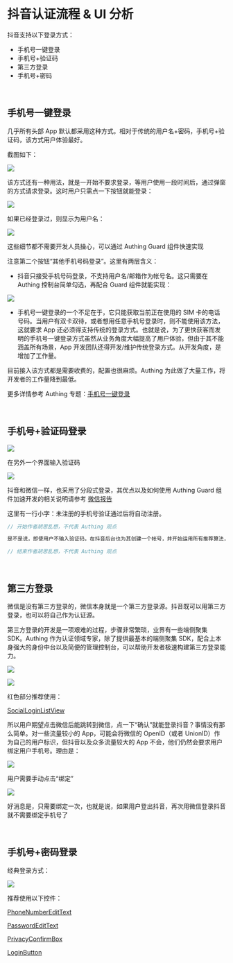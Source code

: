 # 抖音认证流程 & UI 分析

抖音支持以下登录方式：

* 手机号一键登录
* 手机号+验证码
* 第三方登录
* 手机号+密码

<br>

## 手机号一键登录

几乎所有头部 App 默认都采用这种方式。相对于传统的用户名+密码，手机号+验证码，该方式用户体验最好。

截图如下：

![](./images/douyin/1.jpeg)

该方式还有一种用法，就是一开始不要求登录，等用户使用一段时间后，通过弹窗的方式请求登录。这时用户只需点一下按钮就能登录：

![](./images/douyin/6.jpeg)

如果已经登录过，则显示为用户名：

![](./images/douyin/5.jpeg)

这些细节都不需要开发人员操心，可以通过 Authing Guard 组件快速实现

注意第二个按钮“其他手机号码登录”。这里有两层含义：

* 抖音只接受手机号码登录，不支持用户名/邮箱作为帐号名。这只需要在 Authing 控制台简单勾选，再配合 Guard 组件就能实现：

![](./../images/login_methods.png)

* 手机号一键登录的一个不足在于，它只能获取当前正在使用的 SIM 卡的电话号码。当用户有双卡双待，或者想用任意手机号登录时，则不能使用该方法，这就要求 App 还必须得支持传统的登录方式。也就是说，为了更快获客而发明的手机号一键登录方式虽然从业务角度大幅提高了用户体验，但由于其不能涵盖所有场景，App 开发团队还得开发/维护传统登录方式。从开发角度，是增加了工作量。

目前接入该方式都是需要收费的，配置也很麻烦。Authing 为此做了大量工作，将开发者的工作量降到最低。

更多详情参考 Authing 专题：[手机号一键登录](./../topics/onepass.md)

<br>

## 手机号+验证码登录

![](./images/douyin/2.jpeg)

在另外一个界面输入验证码

![](./images/douyin/3.jpeg)

抖音和微信一样，也采用了分段式登录，其优点以及如何使用 Authing Guard 组件加速开发的相关说明请参考 [微信报告](./wechat.md)

这里有一行小字：未注册的手机号验证通过后将自动注册。

```java
// 开始作者胡思乱想，不代表 Authing 观点

是不是说，即使用户不输入验证码，在抖音后台也为其创建一个帐号，并开始运用所有推荐算法，只是在端侧表现为未登录状态，无法查看个人数据。

// 结束作者胡思乱想，不代表 Authing 观点
```

<br>

## 第三方登录

微信是没有第三方登录的，微信本身就是一个第三方登录源。抖音既可以用第三方登录，也可以将自己作为认证源。

第三方登录的开发是一项艰难的过程，步骤非常繁琐，业界有一些端侧聚集 SDK。Authing 作为认证领域专家，除了提供最基本的端侧聚集 SDK，配合上本身强大的身份中台以及简便的管理控制台，可以帮助开发者极速构建第三方登录能力。

![](./images/douyin/7.jpeg)

![](./images/douyin/8.jpeg)

红色部分推荐使用：

[SocialLoginListView](./../components/hc_social_login_list_view.md)


所以用户期望点击微信后能跳转到微信，点一下“确认”就能登录抖音？事情没有那么简单。对一些流量较小的 App，可能会将微信的 OpenID（或者 UnionID）作为自己的用户标识，但抖音以及众多流量较大的 App 不会，他们仍然会要求用户绑定用户手机号。理由是：

![](./images/douyin/9.jpeg)

用户需要手动点击“绑定”

![](./images/douyin/10.jpeg)

好消息是，只需要绑定一次，也就是说，如果用户登出抖音，再次用微信登录抖音就不需要绑定手机号了

<br>

## 手机号+密码登录

经典登录方式：

![](./images/douyin/4.jpeg)

推荐使用以下控件：

[PhoneNumberEditText](./../components/hc_phone_number_edit_text.md)

[PasswordEditText](./../components/hc_password_edit_text.md)

[PrivacyConfirmBox](./../components/hc_privacy_confirm_box.md)

[LoginButton](./../components/hc_login_button.md)
